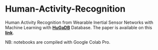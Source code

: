 # Human-Activity-Recognition

Human Activity Recognition from Wearable Inertial Sensor Networks with Machine Learning with [**HuGaDB**](https://github.com/romanchereshnev/HuGaDB) Database. The paper is available on this [**link**](https://arxiv.org/abs/1705.08506). 

NB: notebooks are compiled with Google Colab Pro.
